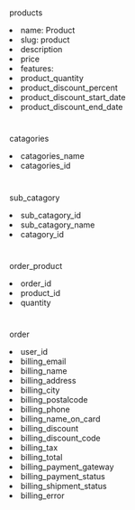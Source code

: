 #
products
<li>name: Product</li>
<li>slug: product</li>
<li>description</li>
<li>price</li>
<li>features:</li>
<li>product_quantity</li>
<li>product_discount_percent</li>
<li>product_discount_start_date</li>
<li>product_discount_end_date</li>

#

catagories
   <li>catagories_name</li>
   <li>catagories_id</li>


#
 
 sub_catagory
 <li>sub_catagory_id</li>
 <li>sub_catagory_name</li>
 <li>catagory_id</li>



#

order_product
   <li>order_id</li>
   <li>product_id</li>
   <li>quantity </li> 

#
order
   <li>user_id</li>
   <li>billing_email</li>
   <li>billing_name</li>
   <li>billing_address</li>
   <li>billing_city</li> 
   <li>billing_postalcode</li>
   <li>billing_phone</li>
   <li>billing_name_on_card</li>
   <li>billing_discount</li>
   <li>billing_discount_code</li>
   <li>billing_tax</li>
   <li>billing_total</li>
   <li>billing_payment_gateway</li>
   <li>billing_payment_status</li> 
   <li>billing_shipment_status</li> 
   <li>billing_error</li> 
